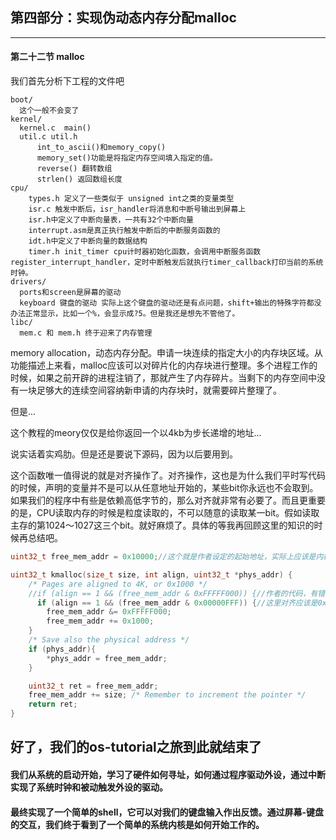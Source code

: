 ## 第四部分：实现伪动态内存分配malloc
-------------


#### 第二十二节 malloc

我们首先分析下工程的文件吧

    boot/
      这个一般不会变了
    kernel/
      kernel.c  main()
      util.c util.h
          int_to_ascii()和memory_copy()
          memory_set()功能是将指定内存空间填入指定的值。
          reverse() 翻转数组
          strlen() 返回数组长度
    cpu/
        types.h 定义了一些类似于 unsigned int之类的变量类型
        isr.c 触发中断后，isr_handler将消息和中断号输出到屏幕上
        isr.h中定义了中断向量表，一共有32个中断向量
        interrupt.asm是真正执行触发中断后的中断服务函数的
        idt.h中定义了中断向量的数据结构
        timer.h init_timer cpu计时器初始化函数，会调用中断服务函数register_interrupt_handler，定时中断触发后就执行timer_callback打印当前的系统时钟。
    drivers/
      ports和screen是屏幕的驱动
      keyboard 键盘的驱动 实际上这个键盘的驱动还是有点问题，shift+输出的特殊字符都没办法正常显示，比如一个%，会显示成?5。但是我还是想先不管他了。
    libc/
      mem.c 和 mem.h 终于迎来了内存管理

memory allocation，动态内存分配。申请一块连续的指定大小的内存块区域。从功能描述上来看，malloc应该可以对碎片化的内存块进行整理。多个进程工作的时候，如果之前开辟的进程注销了，那就产生了内存碎片。当剩下的内存空间中没有一块足够大的连续空间容纳新申请的内存块时，就需要碎片整理了。

但是...

这个教程的meory仅仅是给你返回一个以4kb为步长递增的地址...

说实话着实鸡肋。但是还是要说下源码，因为以后要用到。

这个函数唯一值得说的就是对齐操作了。对齐操作，这也是为什么我们平时写代码的时候，声明的变量并不是可以从任意地址开始的，某些bit你永远也不会取到。如果我们的程序中有些是依赖高低字节的，那么对齐就非常有必要了。而且更重要的是，CPU读取内存的时候是粒度读取的，不可以随意的读取某一bit。假如读取主存的第1024～1027这三个bit。就好麻烦了。具体的等我再回顾这里的知识的时候再总结吧。

```c++
uint32_t free_mem_addr = 0x10000;//这个就是作者设定的起始地址，实际上应该是内核代码段的结束位置。我现在不确定0x10000是不是内核代码结束的位置。但是肯定是一个没有被使用的地址。

uint32_t kmalloc(size_t size, int align, uint32_t *phys_addr) {
    /* Pages are aligned to 4K, or 0x1000 */
    //if (align == 1 && (free_mem_addr & 0xFFFFF000)) {//作者的代码，有错误
      if (align == 1 && (free_mem_addr & 0x00000FFF)) {//这里对齐应该是0x00000FFF
        free_mem_addr &= 0xFFFFF000;
        free_mem_addr += 0x1000;
    }
    /* Save also the physical address */
    if (phys_addr){
        *phys_addr = free_mem_addr;
    }

    uint32_t ret = free_mem_addr;
    free_mem_addr += size; /* Remember to increment the pointer */
    return ret;
}

```

## 好了，我们的os-tutorial之旅到此就结束了
#### 我们从系统的启动开始，学习了硬件如何寻址，如何通过程序驱动外设，通过中断实现了系统时钟和被动触发外设的驱动。
#### 最终实现了一个简单的shell，它可以对我们的键盘输入作出反馈。通过屏幕-键盘的交互，我们终于看到了一个简单的系统内核是如何开始工作的。
